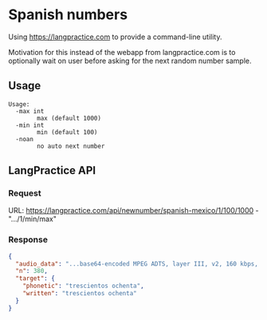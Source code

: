 # Spanish numbers

Using https://langpractice.com to provide a command-line utility.

Motivation for this instead of the webapp from langpractice.com is to optionally wait on user before asking for the next random number sample.

## Usage
```shell
Usage:
  -max int
        max (default 1000)
  -min int
        min (default 100)
  -noan
        no auto next number
```

## LangPractice API
### Request
URL: https://langpractice.com/api/newnumber/spanish-mexico/1/100/1000 - ".../1/min/max"

### Response
```json
{
  "audio_data": "...base64-encoded MPEG ADTS, layer III, v2, 160 kbps, 24 kHz, Monaural",
  "n": 380,
  "target": {
    "phonetic": "trescientos ochenta",
    "written": "trescientos ochenta"
  }
}
```